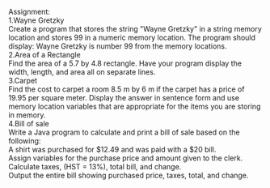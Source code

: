 Assignment:<br>
1.Wayne Gretzky <br>
  Create a program that stores the string "Wayne Gretzky" in a string memory location and stores 99 in a numeric memory location. The program should display: Wayne Gretzky is number 99 from the memory locations.<br>
2.Area of a Rectangle <br>
  Find the area of a 5.7 by 4.8 rectangle. Have your program display the width, length, and area all on separate lines.<br>
3.Carpet <br>
  Find the cost to carpet a room 8.5 m by 6 m if the carpet has a price of 19.95 per square meter. Display the answer in sentence form and use memory location variables that are appropriate for the items you are storing in memory.<br>
4.Bill of sale <br>
  Write a Java program to calculate and print a bill of sale based on the following:<br>
    A shirt was purchased for $12.49 and was paid with a $20 bill.<br>
    Assign variables for the purchase price and amount given to the clerk.<br>
    Calculate taxes, (HST = 13%), total bill, and change.<br>
    Output the entire bill showing purchased price, taxes, total, and change.<br>
